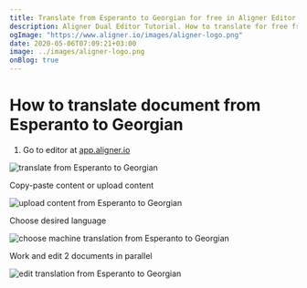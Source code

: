 ```yaml
---
title: Translate from Esperanto to Georgian for free in Aligner Editor
description: Aligner Dual Editor Tutorial. How to translate for free from Esperanto to Georgian. Aligner is multilingual document management platform. 
ogImage: "https://www.aligner.io/images/aligner-logo.png"
date: 2020-05-06T07:09:21+03:00
image: ../images/aligner-logo.png
onBlog: true
---
```


# How to translate document from Esperanto to Georgian

1. Go to editor at [app.aligner.io](https://app.aligner.io "Aligner App web page")

![translate from Esperanto to Georgian](../aligner-blank-editor.png "translate from Esperanto to Georgian")

Copy-paste content or upload content

![upload content from Esperanto to Georgian](../aligner-uploaded-document.png "upload content from Esperanto to Georgian")

Choose desired language

![choose machine translation from Esperanto to Georgian](../aligner-language-dropdown.png "choose machine translation from Esperanto to Georgian")

Work and edit 2 documents in parallel

![edit translation from Esperanto to Georgian](../aligner-double-sitded-editor.png "edit translation from Esperanto to Georgian")

